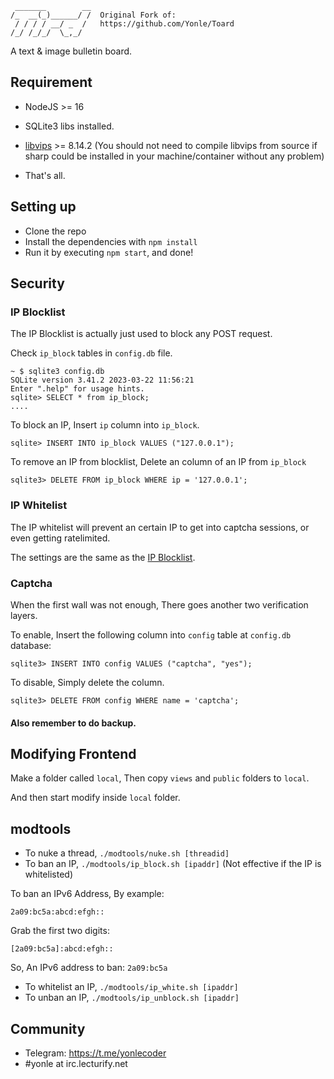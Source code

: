 ```
 _______        __
/_  __(_)______/ /  Original Fork of:
 / / / / __/ _  /   https://github.com/Yonle/Toard
/_/ /_/_/  \_,_/                                     
```

A text & image bulletin board.

## Requirement
- NodeJS >= 16
- SQLite3 libs installed.
- [libvips](https://github.com/libvips/libvips) >= 8.14.2
  (You should not need to compile libvips from source if sharp could be installed in your machine/container without any problem)

- That's all.

## Setting up
* Clone the repo
* Install the dependencies with `npm install`
* Run it by executing `npm start`, and done!

## Security
### IP Blocklist
The IP Blocklist is actually just used to block any POST request.

Check `ip_block` tables in `config.db` file.
```
~ $ sqlite3 config.db
SQLite version 3.41.2 2023-03-22 11:56:21
Enter ".help" for usage hints.
sqlite> SELECT * from ip_block;
....
```

To block an IP, Insert `ip` column into `ip_block`.

```
sqlite> INSERT INTO ip_block VALUES ("127.0.0.1");
```

To remove an IP from blocklist, Delete an column of an IP from `ip_block`
```
sqlite3> DELETE FROM ip_block WHERE ip = '127.0.0.1';
```

### IP Whitelist
The IP whitelist will prevent an certain IP to get into captcha sessions, or even getting ratelimited.

The settings are the same as the [IP Blocklist](#ipblocklists).

### Captcha
When the first wall was not enough, There goes another two verification layers.

To enable, Insert the following column into `config` table at `config.db` database:
```
sqlite3> INSERT INTO config VALUES ("captcha", "yes");
```

To disable, Simply delete the column.
```
sqlite3> DELETE FROM config WHERE name = 'captcha';
```

#### Also remember to do backup.

## Modifying Frontend
Make a folder called `local`, Then copy `views` and `public` folders to `local`.

And then start modify inside `local` folder.

## modtools
- To nuke a thread, `./modtools/nuke.sh [threadid]`
- To ban an IP, `./modtools/ip_block.sh [ipaddr]` (Not effective if the IP is whitelisted)

To ban an IPv6 Address, By example:

```
2a09:bc5a:abcd:efgh::
```

Grab the first two digits:

```
[2a09:bc5a]:abcd:efgh::
```

So, An IPv6 address to ban: `2a09:bc5a`

- To whitelist an IP, `./modtools/ip_white.sh [ipaddr]`
- To unban an IP, `./modtools/ip_unblock.sh [ipaddr]`

## Community
* Telegram: https://t.me/yonlecoder
* #yonle at irc.lecturify.net

